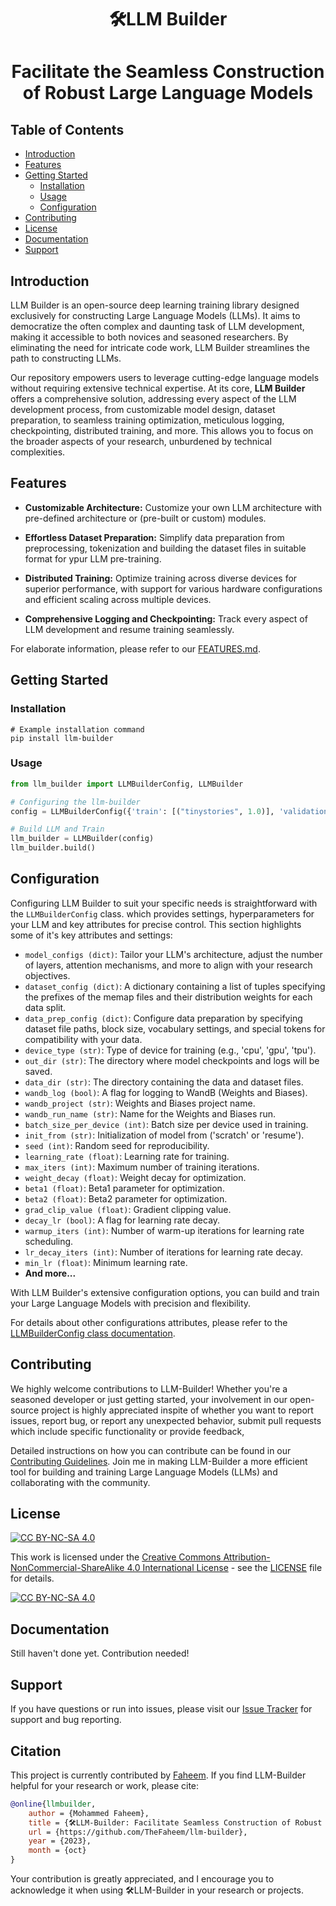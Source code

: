 <h1 align="center"> 🛠️LLM Builder <h1/>
<p>
    <p align="center"> Facilitate the Seamless Construction of Robust Large Language Models <p/>
<p/>

## Table of Contents

- [Introduction](#introduction)
- [Features](#features)
- [Getting Started](#getting-started)
  - [Installation](#installation)
  - [Usage](#usage)
  - [Configuration](#configuration)
- [Contributing](#contributing)
- [License](#license)
- [Documentation](#documentation)
- [Support](#support)

## Introduction

LLM Builder is an open-source deep learning training library designed exclusively for constructing Large Language Models (LLMs). It aims to democratize the often complex and daunting task of LLM development, making it accessible to both novices and seasoned researchers. By eliminating the need for intricate code work, LLM Builder streamlines the path to constructing LLMs.

Our repository empowers users to leverage cutting-edge language models without requiring extensive technical expertise. At its core, **LLM Builder** offers a comprehensive solution, addressing every aspect of the LLM development process, from customizable model design, dataset preparation, to seamless training optimization, meticulous logging, checkpointing, distributed training, and more. This allows you to focus on the broader aspects of your research, unburdened by technical complexities.

## Features

- **Customizable Architecture:** Customize your own LLM architecture with pre-defined architecture or (pre-built or custom) modules.
  
- **Effortless Dataset Preparation:** Simplify data preparation from preprocessing, tokenization and building the dataset files in suitable format for ypur LLM pre-training.
  
- **Distributed Training:** Optimize training across diverse devices for superior performance, with support for various hardware configurations and efficient scaling across multiple devices.

- **Comprehensive Logging and Checkpointing:** Track every aspect of LLM development and resume training seamlessly.

For elaborate information, please refer to our [FEATURES.md](https://github.com/TheFaheem/llm-builder/blob/main/FEATURES.md).

## Getting Started

### Installation

```shell
# Example installation command
pip install llm-builder
```

### Usage

```python
from llm_builder import LLMBuilderConfig, LLMBuilder

# Configuring the llm-builder
config = LLMBuilderConfig({'train': [("tinystories", 1.0)], 'validation': [("tinystories", 1.0)]})

# Build LLM and Train
llm_builder = LLMBuilder(config)
llm_builder.build()
```

## Configuration

Configuring LLM Builder to suit your specific needs is straightforward with the `LLMBuilderConfig` class. which provides settings, hyperparameters for your LLM and key attributes for precise control. This section highlights some of it's key attributes and settings:

- `model_configs (dict)`: Tailor your LLM's architecture, adjust the number of layers, attention mechanisms, and more to align with your research objectives.
- `dataset_config (dict)`: A dictionary containing a list of tuples specifying the prefixes of the memap files and their distribution weights for each data split.
- `data_prep_config (dict)`: Configure data preparation by specifying dataset file paths, block size, vocabulary settings, and special tokens for compatibility with your data.
- `device_type (str)`: Type of device for training (e.g., 'cpu', 'gpu', 'tpu').
- `out_dir (str)`: The directory where model checkpoints and logs will be saved.
- `data_dir (str)`: The directory containing the data and dataset files.
- `wandb_log (bool)`: A flag for logging to WandB (Weights and Biases).
- `wandb_project (str)`: Weights and Biases project name.
- `wandb_run_name (str)`: Name for the Weights and Biases run.
- `batch_size_per_device (int)`: Batch size per device used in training.
- `init_from (str)`: Initialization of model from ('scratch' or 'resume').
- `seed (int)`: Random seed for reproducibility.
- `learning_rate (float)`: Learning rate for training.
- `max_iters (int)`: Maximum number of training iterations.
- `weight_decay (float)`: Weight decay for optimization.
- `beta1 (float)`: Beta1 parameter for optimization.
- `beta2 (float)`: Beta2 parameter for optimization.
- `grad_clip_value (float)`: Gradient clipping value.
- `decay_lr (bool)`: A flag for learning rate decay.
- `warmup_iters (int)`: Number of warm-up iterations for learning rate scheduling.
- `lr_decay_iters (int)`: Number of iterations for learning rate decay.
- `min_lr (float)`: Minimum learning rate.
- **And more...**

With LLM Builder's extensive configuration options, you can build and train your Large Language Models with precision and flexibility.

For details about other configurations attributes, please refer to the [LLMBuilderConfig class documentation](https://github.com/TheFaheem/llm-builder/blob/main/llm-builder/llm_builder.py#L38).

## Contributing

We highly welcome contributions to LLM-Builder! Whether you're a seasoned developer or just getting started, your involvement in our open-source project is highly appreciated inspite of whether you want to report issues, report bug, or report any unexpected behavior, submit pull requests which include specific functionality or provide feedback,

Detailed instructions on how you can contribute can be found in our [Contributing Guidelines](https://github.com/TheFaheem/llm-builder/blob/main/CONTRIBUTING.md). Join me in making LLM-Builder a more efficient tool for building and training Large Language Models (LLMs) and collaborating with the community.


## License

[![CC BY-NC-SA 4.0][cc-by-nc-sa-shield]][cc-by-nc-sa]

This work is licensed under the [Creative Commons Attribution-NonCommercial-ShareAlike 4.0 International License][cc-by-nc-sa] - see the [LICENSE](https://github.com/TheFaheem/llm-builder/blob/main/LICENSE) file for details.

[![CC BY-NC-SA 4.0][cc-by-nc-sa-image]][cc-by-nc-sa]

[cc-by-nc-sa]: http://creativecommons.org/licenses/by-nc-sa/4.0/
[cc-by-nc-sa-image]: https://licensebuttons.net/l/by-nc-sa/4.0/88x31.png
[cc-by-nc-sa-shield]: https://img.shields.io/badge/License-CC%20BY--NC--SA%204.0-lightgrey.svg

## Documentation

Still haven't done yet. Contribution needed!

## Support

If you have questions or run into issues, please visit our [Issue Tracker](https://github.com/TheFaheem/llm-builder/issues) for support and bug reporting.

## Citation

This project is currently contributed by [Faheem](https://github.com/TheFaheem). If you find LLM-Builder helpful for your research or work, please cite:
```bibtex
@online{llmbuilder,
    author = {Mohammed Faheem},
    title = {🛠️LLM-Builder: Facilitate Seamless Construction of Robust Large Language Models},
    url = {https://github.com/TheFaheem/llm-builder},
    year = {2023},
    month = {oct}
}
```
Your contribution is greatly appreciated, and I encourage you to acknowledge it when using 🛠️LLM-Builder in your research or projects.

